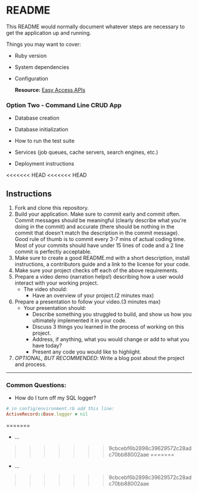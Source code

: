 # README

This README would normally document whatever steps are necessary to get the
application up and running.

Things you may want to cover:

* Ruby version

* System dependencies

* Configuration

  **Resource:** [Easy Access APIs](https://github.com/learn-co-curriculum/easy-access-apis)

### Option Two - Command Line CRUD App
* Database creation

* Database initialization

* How to run the test suite

* Services (job queues, cache servers, search engines, etc.)

* Deployment instructions

<<<<<<< HEAD
<<<<<<< HEAD
## Instructions

1. Fork and clone this repository.
2. Build your application. Make sure to commit early and commit often. Commit messages should be meaningful (clearly describe what you're doing in the commit) and accurate (there should be nothing in the commit that doesn't match the description in the commit message). Good rule of thumb is to commit every 3-7 mins of actual coding time. Most of your commits should have under 15 lines of code and a 2 line commit is perfectly acceptable.
3. Make sure to create a good README.md with a short description, install instructions, a contributors guide and a link to the license for your code.
4. Make sure your project checks off each of the above requirements.
5. Prepare a video demo (narration helps!) describing how a user would interact with your working project.
    * The video should:
      - Have an overview of your project.(2 minutes max)
6. Prepare a presentation to follow your video.(3 minutes max)
    * Your presentation should:
      - Describe something you struggled to build, and show us how you ultimately implemented it in your code.
      - Discuss 3 things you learned in the process of working on this project.
      - Address, if anything, what you would change or add to what you have today?
      - Present any code you would like to highlight.   
7. *OPTIONAL, BUT RECOMMENDED*: Write a blog post about the project and process.

---
### Common Questions:
- How do I turn off my SQL logger?
```ruby
# in config/environment.rb add this line:
ActiveRecord::Base.logger = nil
```
=======
* ...
>>>>>>> 9cbcebf6b2898c39629572c28adc70bb88002aae
=======
* ...
>>>>>>> 9cbcebf6b2898c39629572c28adc70bb88002aae
